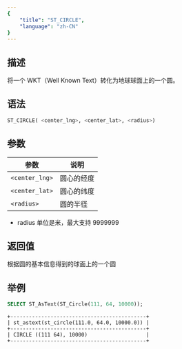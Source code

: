 ```yaml
---
{
    "title": "ST_CIRCLE",
    "language": "zh-CN"
}
---
```


## 描述

将一个 WKT（Well Known Text）转化为地球球面上的一个圆。

## 语法

```sql
ST_CIRCLE( <center_lng>, <center_lat>, <radius>)
```
## 参数

| 参数 | 说明 |
| -- | -- |
| `<center_lng>` | 圆心的经度 |
| `<center_lat>` | 圆心的纬度 |
| `<radius>` | 圆的半径 |

- radius 单位是米，最大支持 9999999

## 返回值

根据圆的基本信息得到的球面上的一个圆

## 举例

```sql
SELECT ST_AsText(ST_Circle(111, 64, 10000));
```

```text
+--------------------------------------------+
| st_astext(st_circle(111.0, 64.0, 10000.0)) |
+--------------------------------------------+
| CIRCLE ((111 64), 10000)                   |
+--------------------------------------------+
```

